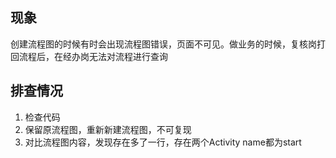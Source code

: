 ## 现象
创建流程图的时候有时会出现流程图错误，页面不可见。做业务的时候，复核岗打回流程后，在经办岗无法对流程进行查询

## 排查情况
1. 检查代码
2. 保留原流程图，重新新建流程图，不可复现
3. 对比流程图内容，发现存在多了一行，存在两个Activity name都为start